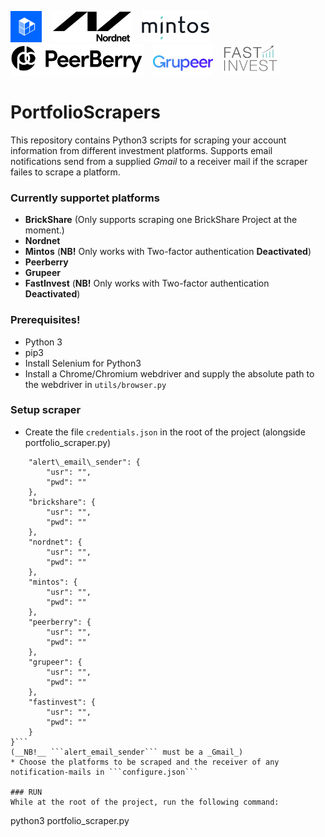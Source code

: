 <img src="platform_icons/brickshare_logo.jpg" alt="alt text" title="BrickShare" height="50">&nbsp;&nbsp;&nbsp;&nbsp;<img src="platform_icons/nordnet_logo.png" alt="alt text" title="Nordnet" height="50">&nbsp;&nbsp;&nbsp;&nbsp;<img src="platform_icons/mintos_logo.png" alt="alt text" title="Mintos" height="50">&nbsp;&nbsp;&nbsp;&nbsp;<img src="platform_icons/PeerBerry_logo.jpg" alt="alt text" title="Peerberry" height="50">&nbsp;&nbsp;&nbsp;&nbsp;<img src="platform_icons/grupeer_logo.png" alt="alt text" title="Grupeer" height="50">&nbsp;&nbsp;&nbsp;&nbsp;<img src="platform_icons/fastinvest_logo.jpg" alt="alt text" title="FastInvest" height="50">

# PortfolioScrapers
This repository contains Python3 scripts for scraping your account information from different investment platforms.
Supports email notifications send from a supplied _Gmail_ to a receiver mail if the scraper failes to scrape a platform.

### Currently supportet platforms
* __BrickShare__ (Only supports scraping one BrickShare Project at the moment.)
* __Nordnet__
* __Mintos__ (__NB!__ Only works with Two-factor authentication __Deactivated__)
* __Peerberry__
* __Grupeer__
* __FastInvest__ (__NB!__ Only works with Two-factor authentication __Deactivated__)

### Prerequisites!
* Python 3
* pip3
* Install Selenium for Python3
* Install a Chrome/Chromium webdriver and supply the absolute path to the webdriver in ```utils/browser.py```

### Setup scraper
* Create the file ```credentials.json``` in the root of the project (alongside portfolio\_scraper.py)
```{
	"alert\_email\_sender": {
		"usr": "",
		"pwd": ""
	},
	"brickshare": {
		"usr": "",
		"pwd": ""
	},
	"nordnet": {
		"usr": "",
		"pwd": ""
	},
	"mintos": {
		"usr": "",
		"pwd": ""
	},
	"peerberry": {
		"usr": "",
		"pwd": ""
	},
	"grupeer": {
		"usr": "",
		"pwd": ""
	},
	"fastinvest": {
		"usr": "",
		"pwd": ""
	}
}```
(__NB!__ ```alert_email_sender``` must be a _Gmail_)
* Choose the platforms to be scraped and the receiver of any notification-mails in ```configure.json```

### RUN
While at the root of the project, run the following command:
```
python3 portfolio_scraper.py
```

